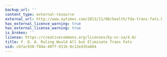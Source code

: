 ```yaml
---
backup_url: ''
content_type: external-resource
external_url: http://www.nytimes.com/2013/11/08/health/fda-trans-fats.html?pagewanted=all
has_external_licence_warning: true
has_external_license_warning: true
is_broken: ''
license: https://creativecommons.org/licenses/by-nc-sa/4.0/
title: F. D. A. Ruling Would All but Eliminate Trans Fats
uid: cb7ac938-f84a-407f-911b-8c12e435a864
---
```

